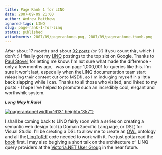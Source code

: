 ```yaml
---
title: Page Rank 1 for LINQ
date: 2007-09-09 21:00
author: Andrew Matthews
ignored-tags: LINQ
slug: page-rank-1-for-linq
status: published
attachments: 2007/09/pagerankone.png, 2007/09/pagerankone-thumb.png
---
```


After about 17 months and about [32 posts](http://aabs.wordpress.com/?s=LINQ&paged=1) (or 33 if you count this, which I don't :) I finally got my [LINQ](http://msdn2.microsoft.com/en-us/netframework/aa904594.aspx) postings to the top slot on Google. Thanks to [Paul Stovell](http://www.paulstovell.net/blog) for letting me know. I'm not sure what made the difference - only a few months ago, I was on page 1,000,001 for queries like this. I'm sure it won't last, especially when the LINQ documentation team start releasing their content out onto MSDN, so I'm indulging myself in a little back slapping while I can. Thanks to all those who visited, and linked to my posts - I hope I've helped to promote such an incredibly cool, elegant and worthwhile system.

***Long May It Rule!***

[![pagerankone]({static}2007/09/pagerankone-thumb.png){width="613" height="357"}]({static}2007/09/pagerankone.png)

I shall be coming back to LINQ fairly soon with a series on creating a semantic web design tool (a Domain Specific Language, or DSL) for Visual Studio. I'll be creating a DSL to allow me to create an [OWL](http://www.w3.org/2004/OWL/) ontology and all the [LinqToRdf](http://code.google.com/p/linqtordf/) code needed to work with it. I've just gotta read the [book](http://www.pearsoned.co.uk/Bookshop/detail.asp?item=100000000131155) first. I may also be giving a short talk on the architecture of  LINQ query providers at the [Victoria.NET User Group](http://www.victoriadotnet.com.au/) in the near future.
